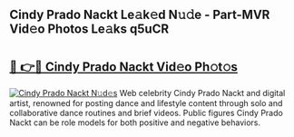 ## Cindy Prado Nackt Le𝚊k𝚎d N𝚞𝚍e - Part-MVR Vid𝚎o Photos Le𝚊ks q5uCR

# <h2><a href="http://fb20ow.evod.top/?m=Cindy+Prado+Nackt">🔗 👉🔴 Cindy Prado Nackt Vid𝚎o Ph𝚘t𝚘s</a></h2>

[![Cindy Prado Nackt N𝚞d𝚎s](https://i.imgur.com/8V9OHl7.gif)](http://fb20ow.evod.top/?m=Cindy+Prado+Nackt)
Web celebrity Cindy Prado Nackt and digital artist, renowned for posting dance and lifestyle content through solo and collaborative dance routines and brief videos. Public figures Cindy Prado Nackt can be role models for both positive and negative behaviors. 
